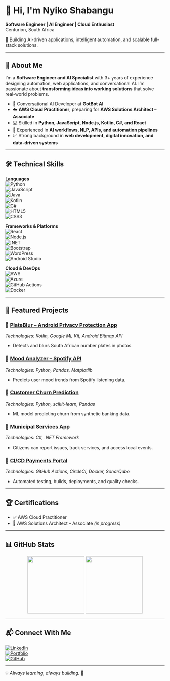 # 👋 Hi, I'm Nyiko Shabangu  

**Software Engineer | AI Engineer | Cloud Enthusiast**  
Centurion, South Africa  

🚀 Building AI-driven applications, intelligent automation, and scalable full-stack solutions.  

---

## 🔹 About Me  
I’m a **Software Engineer and AI Specialist** with 3+ years of experience designing automation, web applications, and conversational AI. I’m passionate about **transforming ideas into working solutions** that solve real-world problems.  

- 💬 Conversational AI Developer at **GotBot AI**  
- ☁️ **AWS Cloud Practitioner**, preparing for **AWS Solutions Architect – Associate**  
- 💻 Skilled in **Python, JavaScript, Node.js, Kotlin, C#, and React**  
- 🤖 Experienced in **AI workflows, NLP, APIs, and automation pipelines**  
- 📈 Strong background in **web development, digital innovation, and data-driven systems**  

---

## 🛠️ Technical Skills  

**Languages**  
![Python](https://img.shields.io/badge/Python-14354C?style=for-the-badge&logo=python&logoColor=white)  
![JavaScript](https://img.shields.io/badge/JavaScript-F7DF1E?style=for-the-badge&logo=javascript&logoColor=black)  
![Java](https://img.shields.io/badge/Java-ED8B00?style=for-the-badge&logo=java&logoColor=white)  
![Kotlin](https://img.shields.io/badge/Kotlin-0095D5?style=for-the-badge&logo=kotlin&logoColor=white)  
![C#](https://img.shields.io/badge/C%23-239120?style=for-the-badge&logo=c-sharp&logoColor=white)  
![HTML5](https://img.shields.io/badge/HTML5-E34F26?style=for-the-badge&logo=html5&logoColor=white)  
![CSS3](https://img.shields.io/badge/CSS3-1572B6?style=for-the-badge&logo=css3&logoColor=white)  

**Frameworks & Platforms**  
![React](https://img.shields.io/badge/React-20232A?style=for-the-badge&logo=react&logoColor=61DAFB)  
![Node.js](https://img.shields.io/badge/Node.js-43853D?style=for-the-badge&logo=node.js&logoColor=white)  
![.NET](https://img.shields.io/badge/.NET-512BD4?style=for-the-badge&logo=dotnet&logoColor=white)  
![Bootstrap](https://img.shields.io/badge/Bootstrap-563D7C?style=for-the-badge&logo=bootstrap&logoColor=white)  
![WordPress](https://img.shields.io/badge/WordPress-006E9C?style=for-the-badge&logo=wordpress&logoColor=white)  
![Android Studio](https://img.shields.io/badge/Android_Studio-3DDC84?style=for-the-badge&logo=android-studio&logoColor=white)  

**Cloud & DevOps**  
![AWS](https://img.shields.io/badge/AWS-232F3E?style=for-the-badge&logo=amazon-aws&logoColor=white)  
![Azure](https://img.shields.io/badge/Azure-0089D6?style=for-the-badge&logo=microsoft-azure&logoColor=white)  
![GitHub Actions](https://img.shields.io/badge/GitHub_Actions-2088FF?style=for-the-badge&logo=github-actions&logoColor=white)  
![Docker](https://img.shields.io/badge/Docker-2496ED?style=for-the-badge&logo=docker&logoColor=white)  

---

## 🌟 Featured Projects  

### 🔹 [PlateBlur – Android Privacy Protection App](https://github.com/Nyiko-Shabangu/PlateBlur)  
*Technologies: Kotlin, Google ML Kit, Android Bitmap API*  
- Detects and blurs South African number plates in photos.  

### 🔹 [Mood Analyzer – Spotify API](https://github.com/Nyiko-Shabangu/Mood-Analyser)  
*Technologies: Python, Pandas, Matplotlib*  
- Predicts user mood trends from Spotify listening data.  

### 🔹 [Customer Churn Prediction](https://github.com/Nyiko-Shabangu/Churn-Prediction-Project)  
*Technologies: Python, scikit-learn, Pandas*  
- ML model predicting churn from synthetic banking data.  

### 🔹 [Municipal Services App](https://github.com/Nyiko-Shabangu/Municipal-Services-App)  
*Technologies: C#, .NET Framework*  
- Citizens can report issues, track services, and access local events.  

### 🔹 [CI/CD Payments Portal](https://github.com/Nyiko-Shabangu/Payments-Portal)  
*Technologies: GitHub Actions, CircleCI, Docker, SonarQube*  
- Automated testing, builds, deployments, and quality checks.  

---

## 🏆 Certifications  
- ✅ AWS Cloud Practitioner  
- 🎯 AWS Solutions Architect – Associate *(in progress)*  

---

## 📊 GitHub Stats  

<div align="center">
  <img height="180em" src="https://github-readme-stats.vercel.app/api?username=nyiko-shabangu&show_icons=true&theme=radical&include_all_commits=true&count_private=true"/>
  <img height="180em" src="https://github-readme-stats.vercel.app/api/top-langs/?username=nyiko-shabangu&layout=compact&theme=radical"/>
</div>  

---

## 📬 Connect With Me  

[![LinkedIn](https://img.shields.io/badge/LinkedIn-0077B5?style=for-the-badge&logo=linkedin&logoColor=white)](https://www.linkedin.com/in/nyikoshabangu)  
[![Portfolio](https://img.shields.io/badge/Portfolio-FF5722?style=for-the-badge&logo=google-chrome&logoColor=white)](https://nyikoportfolio.vercel.app/)  
[![GitHub](https://img.shields.io/badge/GitHub-100000?style=for-the-badge&logo=github&logoColor=white)](https://github.com/Nyiko-Shabangu)  

---

💡 *Always learning, always building.* 🚀  
